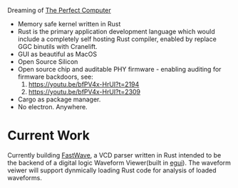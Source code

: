 Dreaming of [The Perfect Computer](https://github.com/ThePerfectComputer)
 - Memory safe kernel written in Rust
 - Rust is the primary application development language 
   which would include a completely self hosting Rust 
   compiler, enabled by replace GGC binutils with Cranelift.
 - GUI as beautiful as MacOS
 - Open Source Silicon
 - Open source chip and auditable PHY firmware - enabling
   auditing for firmware backdoors, see:
   1. https://youtu.be/bfPV4x-HrUI?t=2194
   2. https://youtu.be/bfPV4x-HrUI?t=2309
 - Cargo as package manager.
 - No electron. Anywhere.

# Current Work

Currently building [FastWave](https://github.com/ThePerfectComputer/FastWave), a VCD parser written in Rust intended to be the backend of a digital logic Waveform Viewer(built in [egui](https://www.egui.rs)). The waveform veiwer will support dynmically loading Rust code for analysis of loaded waveforms.

